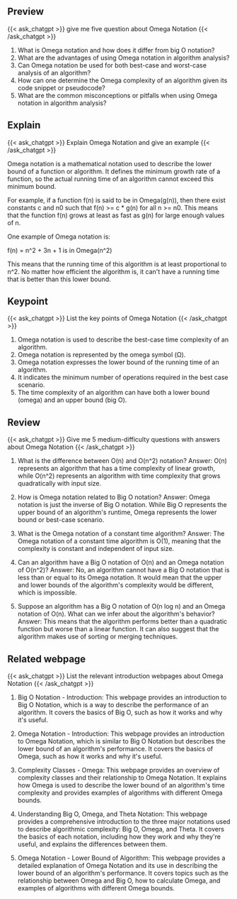 ## Preview
{{< ask_chatgpt >}}
give me five question about Omega Notation
{{< /ask_chatgpt >}}



1. What is Omega notation and how does it differ from big O notation?
2. What are the advantages of using Omega notation in algorithm analysis?
3. Can Omega notation be used for both best-case and worst-case analysis of an algorithm?
4. How can one determine the Omega complexity of an algorithm given its code snippet or pseudocode?
5. What are the common misconceptions or pitfalls when using Omega notation in algorithm analysis?   

## Explain
{{< ask_chatgpt >}}
Explain Omega Notation and give an example
{{< /ask_chatgpt >}}



Omega notation is a mathematical notation used to describe the lower bound of a function or algorithm. It defines the minimum growth rate of a function, so the actual running time of an algorithm cannot exceed this minimum bound.

For example, if a function f(n) is said to be in Omega(g(n)), then there exist constants c and n0 such that f(n) >= c * g(n) for all n >= n0. This means that the function f(n) grows at least as fast as g(n) for large enough values of n.

One example of Omega notation is: 

f(n) = n^2 + 3n + 1 is in Omega(n^2)

This means that the running time of this algorithm is at least proportional to n^2. No matter how efficient the algorithm is, it can't have a running time that is better than this lower bound.   

## Keypoint
{{< ask_chatgpt >}}
List the key points of Omega Notation
{{< /ask_chatgpt >}}



1. Omega notation is used to describe the best-case time complexity of an algorithm.
2. Omega notation is represented by the omega symbol (Ω).
3. Omega notation expresses the lower bound of the running time of an algorithm.
4. It indicates the minimum number of operations required in the best case scenario. 
5. The time complexity of an algorithm can have both a lower bound (omega) and an upper bound (big O).   

## Review
{{< ask_chatgpt >}}
Give me 5 medium-difficulty questions with answers about Omega Notation
{{< /ask_chatgpt >}}



1. What is the difference between O(n) and O(n^2) notation?
Answer: O(n) represents an algorithm that has a time complexity of linear growth, while O(n^2) represents an algorithm with time complexity that grows quadratically with input size.

2. How is Omega notation related to Big O notation?
Answer: Omega notation is just the inverse of Big O notation. While Big O represents the upper bound of an algorithm's runtime, Omega represents the lower bound or best-case scenario.

3. What is the Omega notation of a constant time algorithm?
Answer: The Omega notation of a constant time algorithm is O(1), meaning that the complexity is constant and independent of input size.

4. Can an algorithm have a Big O notation of O(n) and an Omega notation of O(n^2)?
Answer: No, an algorithm cannot have a Big O notation that is less than or equal to its Omega notation. It would mean that the upper and lower bounds of the algorithm's complexity would be different, which is impossible.

5. Suppose an algorithm has a Big O notation of O(n log n) and an Omega notation of O(n). What can we infer about the algorithm's behavior?
Answer: This means that the algorithm performs better than a quadratic function but worse than a linear function. It can also suggest that the algorithm makes use of sorting or merging techniques.   

## Related webpage
{{< ask_chatgpt >}}
List the relevant introduction webpages about Omega Notation
{{< /ask_chatgpt >}}



1. Big O Notation - Introduction: This webpage provides an introduction to Big O Notation, which is a way to describe the performance of an algorithm. It covers the basics of Big O, such as how it works and why it's useful.

2. Omega Notation - Introduction: This webpage provides an introduction to Omega Notation, which is similar to Big O Notation but describes the lower bound of an algorithm's performance. It covers the basics of Omega, such as how it works and why it's useful.

3. Complexity Classes - Omega: This webpage provides an overview of complexity classes and their relationship to Omega Notation. It explains how Omega is used to describe the lower bound of an algorithm's time complexity and provides examples of algorithms with different Omega bounds.

4. Understanding Big O, Omega, and Theta Notation: This webpage provides a comprehensive introduction to the three major notations used to describe algorithmic complexity: Big O, Omega, and Theta. It covers the basics of each notation, including how they work and why they're useful, and explains the differences between them.

5. Omega Notation - Lower Bound of Algorithm: This webpage provides a detailed explanation of Omega Notation and its use in describing the lower bound of an algorithm's performance. It covers topics such as the relationship between Omega and Big O, how to calculate Omega, and examples of algorithms with different Omega bounds.   

